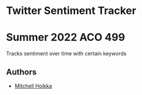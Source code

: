 
# Twitter Sentiment Tracker
# Summer 2022 ACO 499

Tracks sentiment over time with certain keywords


## Authors

- [Mitchell Hoikka](https://www.github.com/mhoikka)